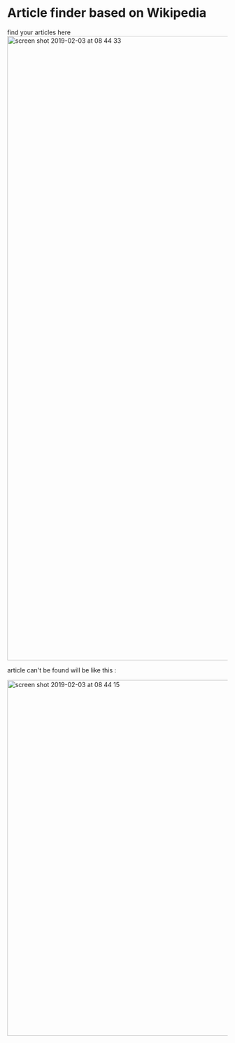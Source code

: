 # Article finder based on Wikipedia
find your articles here
<img width="1426" alt="screen shot 2019-02-03 at 08 44 33" src="https://user-images.githubusercontent.com/42674439/52171472-42bd8000-2790-11e9-9da6-98012bab3575.png">

article  can't be found will be like this :

<img width="813" alt="screen shot 2019-02-03 at 08 44 15" src="https://user-images.githubusercontent.com/42674439/52171494-97f99180-2790-11e9-910e-be9aeebc58a8.png">
